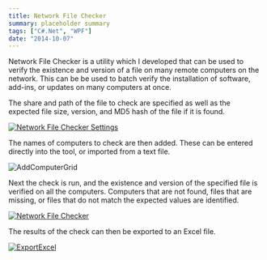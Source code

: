 ```yaml
---
title: Network File Checker
summary: placeholder summary
tags: ["C#.Net", "WPF"]
date: "2014-10-07"
---
```


Network File Checker is a utility which I developed that can be used to verify the existence and version of a file on many remote computers on the network. This can be be used to batch verify the installation of software, add-ins, or updates on many computers at once.

The share and path of the file to check are specified as well as the expected file size, version, and MD5 hash of the file if it is found.

[![Network File Checker Settings](Network-File-Checker-Settings.png)](http://www.ericanastas.com/wp-content/uploads/2014/09/Network-File-Checker-Settings.png)

The names of computers to check are then added. These can be entered directly into the tool, or imported from a text file.

![AddComputerGrid](AddComputerGrid.png)

Next the check is run, and the existence and version of the specified file is verified on all the computers. Computers that are not found, files that are missing, or files that do not match the expected values are identified.

[![Network File Checker](http://www.ericanastas.com/wp-content/uploads/2014/09/Network-File-Checker-636x483.png)](Network-File-Checker.png)

The results of the check can then be exported to an Excel file.

[![ExportExcel](http://www.ericanastas.com/wp-content/uploads/2014/09/ExportExcel-636x662.png)](ExportExcel.png)
